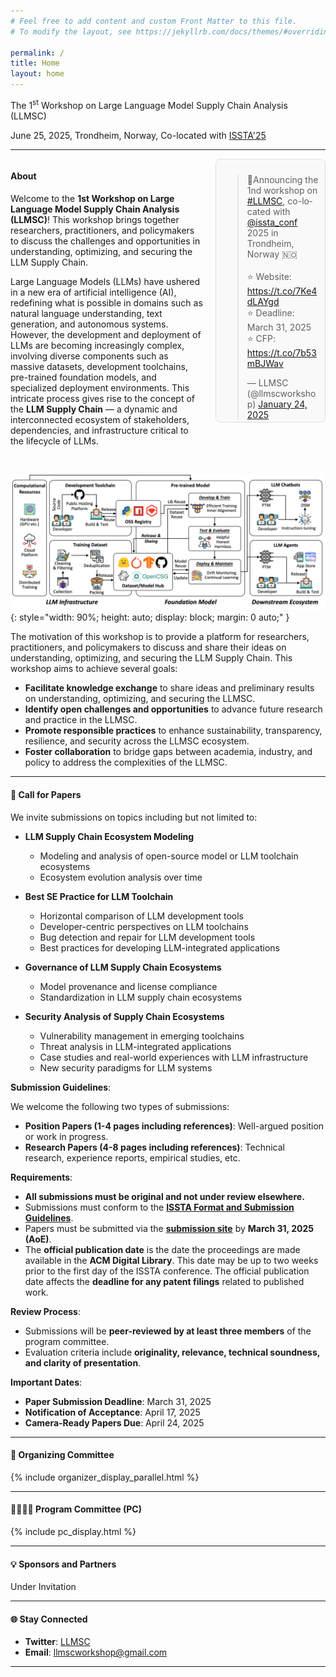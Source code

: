 ```yaml
---
# Feel free to add content and custom Front Matter to this file.
# To modify the layout, see https://jekyllrb.com/docs/themes/#overriding-theme-defaults

permalink: /
title: Home
layout: home
---
```


<p class="workshop-title">
  The 1<sup>st</sup> Workshop on Large Language Model Supply Chain Analysis (LLMSC)
</p>
<p class="workshop-subtitle">
  June 25, 2025, Trondheim, Norway, Co-located with 
  <a href="https://conf.researchr.org/home/issta-2025" target="_blank">ISSTA'25</a>
</p>

---

<div style="display: flex; align-items: flex-start; gap: 20px; max-height: 100%;">
  <!-- 左侧 About 第一段内容 -->
  <div style="flex: 2;">
    <h4><strong>About</strong></h4>
    <p>Welcome to the <strong>1st Workshop on Large Language Model Supply Chain Analysis (LLMSC)</strong>! This workshop brings together researchers, practitioners, and policymakers to discuss the challenges and opportunities in understanding, optimizing, and securing the LLM Supply Chain.</p>
    <p>Large Language Models (LLMs) have ushered in a new era of artificial intelligence (AI), redefining what is possible in domains such as natural language understanding, text generation, and autonomous systems. However, the development and deployment of LLMs are becoming increasingly complex, involving diverse components such as massive datasets, development toolchains, pre-trained foundation models, and specialized deployment environments. This intricate process gives rise to the concept of the <strong>LLM Supply Chain</strong> — a dynamic and interconnected ecosystem of stakeholders, dependencies, and infrastructure critical to the lifecycle of LLMs.</p>
  </div>

  <!-- 右侧 Twitter 卡片 -->
  <div style="flex: 1; max-height: 400px; overflow: auto; border: 1px solid #ddd; border-radius: 8px; padding: 10px; background: #f9f9f9;">
    <blockquote class="twitter-tweet">
      <p lang="en" dir="ltr">📢Announcing the 1nd workshop on <a href="https://twitter.com/hashtag/LLMSC?src=hash&amp;ref_src=twsrc%5Etfw">#LLMSC</a>, co-located with <a href="https://twitter.com/issta_conf?ref_src=twsrc%5Etfw">@issta_conf</a>
        <br>2025 in Trondheim, Norway 🇳🇴
        <br>
        <br>⭐️ Website: <a href="https://t.co/7Ke4dLAYgd">https://t.co/7Ke4dLAYgd</a>
        <br>⭐️ Deadline: March 31, 2025
        <br>⭐️ CFP: <a href="https://t.co/7b53mBJWav">https://t.co/7b53mBJWav</a></p>&mdash; LLMSC (@llmscworkshop) <a href="https://twitter.com/llmscworkshop/status/1882800084720726372?ref_src=twsrc%5Etfw">January 24, 2025</a>
    </blockquote>
    <script async src="https://platform.twitter.com/widgets.js" charset="utf-8"></script>
  </div>
</div>

<br>

![Workshop Structure](assets/img/structure.png){: style="width: 90%; height: auto; display: block; margin: 0 auto;" }

The motivation of this workshop is to provide a platform for researchers, practitioners, and policymakers to discuss and share their ideas on understanding, optimizing, and securing the LLM Supply Chain. This workshop aims to achieve several goals:

- **Facilitate knowledge exchange** to share ideas and preliminary results on understanding, optimizing, and securing the LLMSC.
- **Identify open challenges and opportunities** to advance future research and practice in the LLMSC.
- **Promote responsible practices** to enhance sustainability, transparency, resilience, and security across the LLMSC ecosystem.
- **Foster collaboration** to bridge gaps between academia, industry, and policy to address the complexities of the LLMSC.

---

<span class='anchor' id='call-for-papers'></span>

#### 📢 **Call for Papers**

We invite submissions on topics including but not limited to:

- **LLM Supply Chain Ecosystem Modeling**
  - Modeling and analysis of open-source model or LLM toolchain ecosystems
  - Ecosystem evolution analysis over time

- **Best SE Practice for LLM Toolchain**
  - Horizontal comparison of LLM development tools
  - Developer-centric perspectives on LLM toolchains
  - Bug detection and repair for LLM development tools
  - Best practices for developing LLM-integrated applications

- **Governance of LLM Supply Chain Ecosystems**
  - Model provenance and license compliance
  - Standardization in LLM supply chain ecosystems

- **Security Analysis of Supply Chain Ecosystems**
  - Vulnerability management in emerging toolchains
  - Threat analysis in LLM-integrated applications
  - Case studies and real-world experiences with LLM infrastructure
  - New security paradigms for LLM systems

**Submission Guidelines**:

We welcome the following two types of submissions:
- **Position Papers (1-4 pages including references)**: Well-argued position or work in progress.
- **Research Papers (4-8 pages including references)**: Technical research, experience reports, empirical studies, etc.

**Requirements**:

- **All submissions must be original and not under review elsewhere.**
- Submissions must conform to the **[ISSTA Format and Submission Guidelines](https://conf.researchr.org/track/issta-2025/issta-2025-papers#submission-guidelines)**.
- Papers must be submitted via the **[submission site]()** by **March 31, 2025 (AoE)**.
- The **official publication date** is the date the proceedings are made available in the **ACM Digital Library**. This date may be up to two weeks prior to the first day of the ISSTA conference. The official publication date affects the **deadline for any patent filings** related to published work.

**Review Process**:
- Submissions will be **peer-reviewed by at least three members** of the program committee.
- Evaluation criteria include **originality, relevance, technical soundness, and clarity of presentation**.

**Important Dates**:

- **Paper Submission Deadline**: March 31, 2025
- **Notification of Acceptance**: April 17, 2025
- **Camera-Ready Papers Due**: April 24, 2025

---

<span class='anchor' id='organization'></span>

#### 👥 **Organizing Committee**

{% include organizer_display_parallel.html %}

---

<span class='anchor' id='pc'></span>

#### 👩‍💻👨‍💻 **Program Committee (PC)**

{% include pc_display.html %}

---

<span class='anchor' id='sponsor'></span>

#### 💡 **Sponsors and Partners**

Under Invitation

<!-- {% include sponsor_display.html %} -->

---

<span class='anchor' id='contact'></span>

#### 🌐 **Stay Connected**

- **Twitter**: [LLMSC](https://x.com/llmscworkshop)
- **Email**: [llmscworkshop@gmail.com]()

---